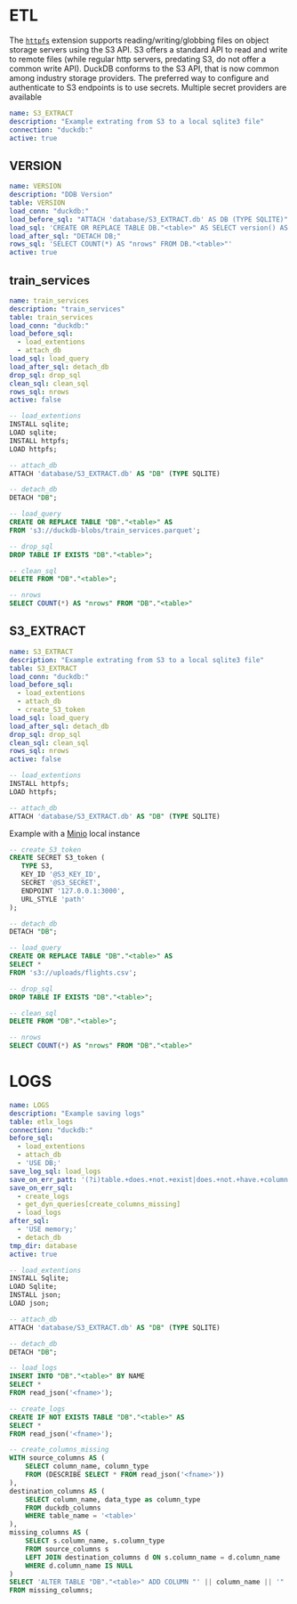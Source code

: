 # ETL

The [`httpfs`](https://duckdb.org/docs/extensions/httpfs/s3api, "httpfs") extension supports reading/writing/globbing files on object storage servers using the S3 API. S3 offers a standard API to read and write to remote files (while regular http servers, predating S3, do not offer a common write API). DuckDB conforms to the S3 API, that is now common among industry storage providers.
The preferred way to configure and authenticate to S3 endpoints is to use secrets. Multiple secret providers are available

```yaml metadata
name: S3_EXTRACT
description: "Example extrating from S3 to a local sqlite3 file"
connection: "duckdb:"
active: true
```

## VERSION

```yaml metadata
name: VERSION
description: "DDB Version"
table: VERSION
load_conn: "duckdb:"
load_before_sql: "ATTACH 'database/S3_EXTRACT.db' AS DB (TYPE SQLITE)"
load_sql: 'CREATE OR REPLACE TABLE DB."<table>" AS SELECT version() AS "VERSION";'
load_after_sql: "DETACH DB;"
rows_sql: 'SELECT COUNT(*) AS "nrows" FROM DB."<table>"'
active: true
```

## train_services

```yaml metadata
name: train_services
description: "train_services"
table: train_services
load_conn: "duckdb:"
load_before_sql:
  - load_extentions
  - attach_db
load_sql: load_query
load_after_sql: detach_db
drop_sql: drop_sql
clean_sql: clean_sql
rows_sql: nrows
active: false
```

```sql
-- load_extentions
INSTALL sqlite;
LOAD sqlite;
INSTALL httpfs;
LOAD httpfs;
```

```sql
-- attach_db
ATTACH 'database/S3_EXTRACT.db' AS "DB" (TYPE SQLITE)
```

```sql
-- detach_db
DETACH "DB";
```

```sql
-- load_query
CREATE OR REPLACE TABLE "DB"."<table>" AS
FROM 's3://duckdb-blobs/train_services.parquet';
```

```sql
-- drop_sql
DROP TABLE IF EXISTS "DB"."<table>";
```

```sql
-- clean_sql
DELETE FROM "DB"."<table>";
```

```sql
-- nrows
SELECT COUNT(*) AS "nrows" FROM "DB"."<table>"
```

## S3_EXTRACT

```yaml metadata
name: S3_EXTRACT
description: "Example extrating from S3 to a local sqlite3 file"
table: S3_EXTRACT
load_conn: "duckdb:"
load_before_sql:
  - load_extentions
  - attach_db
  - create_S3_token
load_sql: load_query
load_after_sql: detach_db
drop_sql: drop_sql
clean_sql: clean_sql
rows_sql: nrows
active: false
```

```sql
-- load_extentions
INSTALL httpfs;
LOAD httpfs;
```

```sql
-- attach_db
ATTACH 'database/S3_EXTRACT.db' AS "DB" (TYPE SQLITE)
```

Example with a [Minio](https://min.io/) local instance

```sql
-- create_S3_token
CREATE SECRET S3_token (
   TYPE S3,
   KEY_ID '@S3_KEY_ID',
   SECRET '@S3_SECRET',
   ENDPOINT '127.0.0.1:3000',
   URL_STYLE 'path'
);
```

```sql
-- detach_db
DETACH "DB";
```

```sql
-- load_query
CREATE OR REPLACE TABLE "DB"."<table>" AS
SELECT * 
FROM 's3://uploads/flights.csv';
```

```sql
-- drop_sql
DROP TABLE IF EXISTS "DB"."<table>";
```

```sql
-- clean_sql
DELETE FROM "DB"."<table>";
```

```sql
-- nrows
SELECT COUNT(*) AS "nrows" FROM "DB"."<table>"
```

# LOGS

```yaml metadata
name: LOGS
description: "Example saving logs"
table: etlx_logs
connection: "duckdb:"
before_sql:
  - load_extentions
  - attach_db
  - 'USE DB;'
save_log_sql: load_logs
save_on_err_patt: '(?i)table.+does.+not.+exist|does.+not.+have.+column.+with.+name'
save_on_err_sql:
  - create_logs
  - get_dyn_queries[create_columns_missing]
  - load_logs
after_sql:
  - 'USE memory;'
  - detach_db
tmp_dir: database
active: true
```

```sql
-- load_extentions
INSTALL Sqlite;
LOAD Sqlite;
INSTALL json;
LOAD json;
```

```sql
-- attach_db
ATTACH 'database/S3_EXTRACT.db' AS "DB" (TYPE SQLITE)
```

```sql
-- detach_db
DETACH "DB";
```

```sql
-- load_logs
INSERT INTO "DB"."<table>" BY NAME
SELECT * 
FROM read_json('<fname>');
```

```sql
-- create_logs
CREATE IF NOT EXISTS TABLE "DB"."<table>" AS
SELECT * 
FROM read_json('<fname>');
```

```sql
-- create_columns_missing
WITH source_columns AS (
    SELECT column_name, column_type 
    FROM (DESCRIBE SELECT * FROM read_json('<fname>'))
),
destination_columns AS (
    SELECT column_name, data_type as column_type
    FROM duckdb_columns 
    WHERE table_name = '<table>'
),
missing_columns AS (
    SELECT s.column_name, s.column_type
    FROM source_columns s
    LEFT JOIN destination_columns d ON s.column_name = d.column_name
    WHERE d.column_name IS NULL
)
SELECT 'ALTER TABLE "DB"."<table>" ADD COLUMN "' || column_name || '" ' || column_type || ';' AS query
FROM missing_columns;
```
